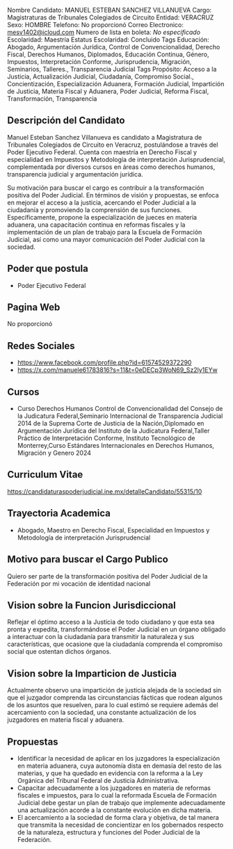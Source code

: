 Nombre Candidato: MANUEL ESTEBAN SANCHEZ VILLANUEVA
Cargo: Magistraturas de Tribunales Colegiados de Circuito
Entidad: VERACRUZ
Sexo: HOMBRE
Telefono: No proporcionó
Correo Electronico: mesv1402@icloud.com
Numero de lista en boleta: *No especificado*
Escolaridad: Maestría
Estatus Escolaridad: Concluido
Tags Educación: Abogado, Argumentación Jurídica, Control de Convencionalidad, Derecho Fiscal, Derechos Humanos, Diplomados, Educación Continua, Género, Impuestos, Interpretación Conforme, Jurisprudencia, Migración, Seminarios, Talleres., Transparencia Judicial
Tags Propósito: Acceso a la Justicia, Actualización Judicial, Ciudadanía, Compromiso Social., Concientización, Especialización Aduanera, Formación Judicial, Impartición de Justicia, Materia Fiscal y Aduanera, Poder Judicial, Reforma Fiscal, Transformación, Transparencia


## Descripción del Candidato 

Manuel Esteban Sanchez Villanueva es candidato a Magistratura de Tribunales Colegiados de Circuito en Veracruz, postulándose a través del Poder Ejecutivo Federal. Cuenta con maestría en Derecho Fiscal y especialidad en Impuestos y Metodología de interpretación Jurisprudencial, complementada por diversos cursos en áreas como derechos humanos, transparencia judicial y argumentación jurídica. 

Su motivación para buscar el cargo es contribuir a la transformación positiva del Poder Judicial.  En términos de visión y propuestas, se enfoca en mejorar el acceso a la justicia, acercando el Poder Judicial a la ciudadanía y promoviendo la comprensión de sus funciones. Específicamente, propone la especialización de jueces en materia aduanera, una capacitación continua en reformas fiscales y la implementación de un plan de trabajo para la Escuela de Formación Judicial, así como una mayor comunicación del Poder Judicial con la sociedad.


## Poder que postula

- Poder Ejecutivo Federal


## Pagina Web

No proporcionó


## Redes Sociales

- https://www.facebook.com/profile.php?id=61574529372290
- https://x.com/manuele61783816?s=11&t=0eDECp3WoN69_Sz2ly1EYw


## Cursos

- Curso Derechos Humanos Control de Convencionalidad del Consejo de la Judicatura Federal,Seminario Internacional de Transparencia Judicial 2014 de la Suprema Corte de Justicia de la Nación,Diplomado en Argumentación Jurídica del Instituto de la Judicatura Federal,Taller Práctico de Interpretación Conforme, Instituto Tecnológico de Monterrey,Curso Estándares Internacionales en Derechos Humanos, Migración y Genero 2024


## Curriculum Vitae

https://candidaturaspoderjudicial.ine.mx/detalleCandidato/55315/10


## Trayectoria Academica

- Abogado, Maestro en Derecho Fiscal, Especialidad en Impuestos y Metodología de interpretación Jurisprudencial


## Motivo para buscar el Cargo Publico

Quiero ser parte de la transformación positiva del Poder Judicial de la Federación por mi vocación de identidad nacional


## Vision sobre la Funcion Jurisdiccional

Reflejar el óptimo acceso a la Justicia de todo ciudadano y que esta sea pronta y expedita, transformándose el Poder Judicial en un órgano obligado a interactuar con la ciudadanía para transmitir la naturaleza y sus características, que ocasione que la ciudadanía comprenda el compromiso social que ostentan dichos órganos.


## Vision sobre la Imparticion de Justicia

Actualmente observo una impartición de justicia alejada de la sociedad sin que el juzgador comprenda las circunstancias fácticas que rodean algunos de los asuntos que resuelven, para lo cual estimó se requiere además del acercamiento con la sociedad, una constante actualización de los juzgadores en materia fiscal y aduanera.


## Propuestas

- Identificar la necesidad de aplicar en los juzgadores la especialización en materia aduanera, cuya autonomía dista en demasía del resto de las materias, y que ha quedado en evidencia con la reforma a la Ley Orgánica del Tribunal Federal de Justicia Administrativa.
- Capacitar adecuadamente a los juzgadores en materia de reformas fiscales e impuestos, para lo cual la reformada Escuela de Formación Judicial debe gestar un plan de trabajo que implemente adecuadamente una actualización acorde a la constante evolución en dicha materia.
- El acercamiento a la sociedad de forma clara y objetiva, de tal manera que transmita la necesidad de concientizar en los gobernados respecto de la naturaleza, estructura y funciones del Poder Judicial de la Federación.

